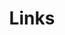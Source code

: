 ---
title: Links
links:
  - title: YouTube Channel
    description: My main channel with random IRL videos.
    website: https://www.youtube.com/@RaysPersonalCorner/videos
    image: https://yt3.googleusercontent.com/cpnRSuSoIqiFjUIwDd0WxgsoxZLNsDm6GzqfVRng1ZlsGBugfFoNPqZ5gKVT2HX-LJgcQ667IoE=s160-c-k-c0x00ffffff-no-rj
  - title: Gaming YouTube Channel
    description: This is my channel that I'll post videos reviewing & playing video games.
    website: https://www.youtube.com/@RaysGamingCorner
    image: https://yt3.googleusercontent.com/qtJXdCx5pmvoJKghaGUrroCxGlWSzUS4KTR7DoaGE5YwUz1bF4f7JQeaX1MGBVIldtmsnK6A=s160-c-k-c0x00ffffff-no-rj
  - title: Ray's GitHub
    description: GitHub is the world's largest software development platform.
    website: https://github.com/rayspersonalblog
    image: https://github.githubassets.com/images/modules/logos_page/GitHub-Mark.png
menu:
    main: 
        weight: -50
        params:
            icon: link

comments: false
---